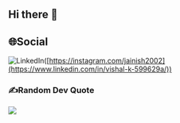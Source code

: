 ## Hi there 👋

<!--
**vkdata2020/vkdata2020** is a ✨ _special_ ✨ repository because its `README.md` (this file) appears on your GitHub profile.

Here are some ideas to get you started:

 🔭 I’m currently working on AWS Solutions Architecture and Snowflake
 🌱 I’m currently learning a lot of things actually :-)
- 👯 I’m looking to collaborate on ...
- 🤔 I’m looking for help with ...
- 💬 Ask me about ...
- 📫 How to reach me: ...
- 😄 Pronouns: ...
- ⚡ Fun fact: ...
-->
## 🌐Social
![LinkedIn](https://img.shields.io/badge/LinkedIn-%230077B5.svg?logo=linkedin&logoColor=white)([https://instagram.com/jainish2002](https://www.linkedin.com/in/vishal-k-599629a/)) 


### ✍️Random Dev Quote
![](https://quotes-github-readme.vercel.app/api?type=horizontal&theme=tokyonight)
